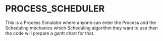 # PROCESS_SCHEDULER
This is a Process Simulator where anyone can enter the Process and the Scheduling mechanics which Scheduling algorithm they want to use then the code will prepare a gantt chart for that.
